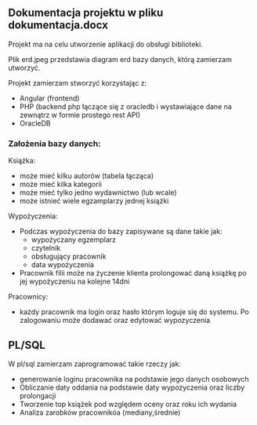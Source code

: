 ## Dokumentacja projektu w pliku dokumentacja.docx

Projekt ma na celu utworzenie aplikacji do obsługi biblioteki.

Plik erd.jpeg przedstawia diagram erd bazy danych, którą zamierzam utworzyć.

Projekt zamierzam stworzyć korzystając z:
- Angular (frontend)
- PHP (backend php łączące się z oracledb i wystawiające dane na zewnątrz w formie prostego rest API)
- OracleDB 

### Założenia bazy danych:

Książka:
  - może mieć kilku autorów (tabela łącząca)
  - może mieć kilka kategorii
  - może mieć tylko jedno wydawnictwo (lub wcale)
  - może istnieć wiele egzamplarzy jednej książki

Wypożyczenia:
  - Podczas wypożyczenia do bazy zapisywane są dane takie jak:
    - wypożyczany egzemplarz
    - czytelnik
    - obsługujący pracownik
    - data wypożyczenia
  - Pracownik filii może na życzenie klienta prolongować daną książkę po jej wypożyczeniu na kolejne 14dni
  
Pracownicy:
  - każdy pracownik ma login oraz hasło którym loguje się do systemu. Po zalogowaniu może dodawać oraz edytować wypozyczenia
  
## PL/SQL

W pl/sql zamierzam zaprogramować takie rzeczy jak:
  - generowanie loginu pracownika na podstawie jego danych osobowych
  - Obliczanie daty oddania na podstawie daty wypozyczenia oraz liczby prolongacji
  - Tworzenie top książek pod względem oceny oraz roku ich wydania
  - Analiza zarobków pracownikóa (mediany,średnie)
  

